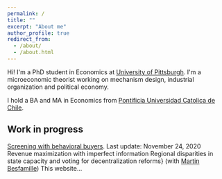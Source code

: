 ```yaml
---
permalink: /
title: ""
excerpt: "About me"
author_profile: true
redirect_from: 
  - /about/
  - /about.html
---
```

Hi! I'm a PhD student in Economics at [University of Pittsburgh](https://www.econ.pitt.edu/). I'm a microeconomic theorist working on mechanism design, industrial organization and political economy.

I hold a BA and MA in Economics from [Pontificia Universidad Catolica de Chile](https://economia.uc.cl/).

## Work in progress
[Screening with behavioral buyers](nrpastrian.github.io/files/draft_screening_20201124.pdf). Last update: November 24, 2020
Revenue maximization with imperfect information
Regional disparities in state capacity and voting for decentralization reforms} (with [Martin Besfamille](https://economia.uc.cl/?profesor=martin-besfamille))
This website...
